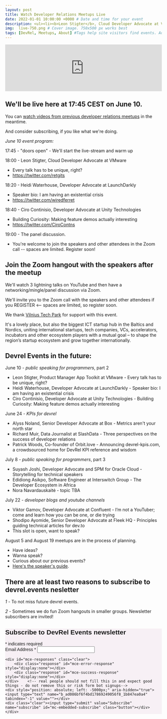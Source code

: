```yaml
---
layout: post
title: Watch Developer Relations Meetups Live
date: 2022-01-01 10:00:00 +0000 # Date and time for your event
description: <ul><li><b>Leon Stigter</b>, Cloud Developer Advocate at VMware</li><li><b>Heidi Waterhouse</b>, Developer Advocate at LaunchDarkly</li><li><b>Ciro Continisio</b>, Developer Advocate at Unity Technologies</li><li>Zoom mingle with the speakers</li></ul> # Post description
img:  live-750.png # Cover image. 750x500 px works best 
tags: [DevRel, Meetups, About] #Tags help site visitors find events. Add an own tag i.e. DevrelFolks and a city, if you feel like it 
---
```


<!-- https://i.ytimg.com/vi/71NxL0XV2J4/maxresdefault.jpg
http://img.youtube.com/vi/<YouTube_Video_ID_HERE>/mqdefault.jpg  -->

<div class="embed-youtube">
<iframe width="100%" height="auto" src="https://www.youtube.com/embed/HW7vw8GTw8M" frameborder="0" allow="accelerometer; autoplay; encrypted-media; gyroscope; picture-in-picture" allowfullscreen></iframe>
</div>

## We'll be live here at 17:45 CEST on June 10.
You can [watch videos from previous developer relations meetups](https://www.youtube.com/playlist?list=PLOY5WvYhE7ctJQHhoh73lp87BUFcFECfR) in the meantime. 

And consider subscribing, if you like what we're doing.

_June 10 event program:_

17:45 - "doors open" - We'll start the live-stream and warm up

18:00 - Leon Stigter, Cloud Developer Advocate at VMware
* Every talk has to be unique, right?
* https://twitter.com/retgits

18:20 - Heidi Waterhouse, Developer Advocate at LaunchDarkly
* Speaker bio: I am having an existential crisis
* https://twitter.com/wiredferret

18:40 - Ciro Continisio, Developer Advocate at Unity Technologies
* Building Curiosity: Making feature demos actually interesting
* https://twitter.com/CiroContns

19:00 - The panel discussion.
* You're welcome to join the speakers and other attendees in the Zoom call -- spaces are limited. Register soon!




## Join the Zoom hangout with the speakers after the meetup 
We'll watch 3 lightning talks on YouTube and then have a networking/mingle/panel discussion via Zoom.

We'll invite you to the Zoom call with the speakers and other attendees if you REGISTER <-- spaces are limited, so register soon.

<div id="eventbrite-widget-container-107078687236"></div>

<script src="https://www.eventbrite.com/static/widgets/eb_widgets.js"></script>

<script type="text/javascript">
    var exampleCallback = function() {
        console.log('Order complete!');
    };

    window.EBWidgets.createWidget({
        // Required
        widgetType: 'checkout',
        eventId: '107078687236',
        iframeContainerId: 'eventbrite-widget-container-107078687236',

        // Optional
        iframeContainerHeight: 425,  // Widget height in pixels. Defaults to a minimum of 425px if not provided
        onOrderComplete: exampleCallback  // Method called when an order has successfully completed
    });
</script>


We thank [Vilnius Tech Park](https://vilniustechpark.com/) for support with this event.

It's a lovely place, but also the biggest ICT startup hub in the Baltics and Nordics, uniting international startups, tech companies, VCs, accelerators, incubators and other ecosystem players with a mutual goal – to shape the region’s startup ecosystem and grow together internationally.


## Devrel Events in the future:

June 10 - *public speaking for programmers*, part 2
* Leon Stigter, Product Manager App Toolkit at VMware - Every talk has to be unique, right?
* Heidi Waterhouse, Developer Advocate at LaunchDarkly - Speaker bio: I am having an existential crisis
* Ciro Continisio, Developer Advocate at Unity Technologies - Building Curiosity: Making feature demos actually interesting

June 24 - *KPIs for devrel*
* Alyss Noland, Senior Developer Advocate at Box - Metrics aren't your north star 
* Richard Muir, Data Journalist at SlashData - Three perspectives on the success of developer relations
* Patrick Woods, Co-founder of Orbit.love - Announcing devrel-kpis.com, a crowdsourced home for DevRel KPI reference and wisdom

July 8 - *public speaking for programmers*, part 3
* Suyash Joshi, Developer Advocate and SPM for Oracle Cloud - Storytelling for technical speakers
* Edidiong Asikpo, Software Engineer at Interswitch Group - The Developer Ecosystem in Africa
* Nora Navardauskaitė - topic TBA

July 22 - *developer blogs and youtube channels*
* Viktor Gamov, Developer Advocate at Confluent - I’m not a YouTuber; come and learn how you can be one, or die trying
* Shodipo Ayomide, Senior Developer Advocate at Fleek HQ - Principles guiding technical articles for dev.to
* This slot is open, want to speak?

August 5 and August 19 meetups are in the process of planning. 
* Have ideas?
* Wanna speak?
* Curious about our previous events?
* [Here's the speaker's guide](https://devrel.events/speakers-guide/).



## There are at least two reasons to subscribe to devrel.events nesletter

*1* - To not miss future devrel events.

*2* - Sometimes we do fun Zoom hangouts in smaller groups. Newsletter subscribers are invited! 


<!-- Begin Mailchimp Signup Form -->
<link href="//cdn-images.mailchimp.com/embedcode/classic-10_7.css" rel="stylesheet" type="text/css">
<style type="text/css">
	#mc_embed_signup{background:#f7f0f5; clear:left; font:14px Helvetica,Arial,sans-serif; }
	/* Add your own Mailchimp form style overrides in your site stylesheet or in this style block.
	   We recommend moving this block and the preceding CSS link to the HEAD of your HTML file. */
</style>
<div id="mc_embed_signup">
<form action="https://events.us4.list-manage.com/subscribe/post?u=ad086bf6f4bd17869249056f8&amp;id=1b847ea0a4" method="post" id="mc-embedded-subscribe-form" name="mc-embedded-subscribe-form" class="validate" target="_blank" novalidate>
    <div id="mc_embed_signup_scroll">
	<h2>Subscribe to DevRel Events newsletter</h2>
<div class="indicates-required"><span class="asterisk">*</span> indicates required</div>
<div class="mc-field-group">
	<label for="mce-EMAIL">Email Address  <span class="asterisk">*</span>
</label>
	<input type="email" value="" name="EMAIL" class="required email" id="mce-EMAIL">
</div>

	<div id="mce-responses" class="clear">
		<div class="response" id="mce-error-response" style="display:none"></div>
		<div class="response" id="mce-success-response" style="display:none"></div>
	</div>    <!-- real people should not fill this in and expect good things - do not remove this or risk form bot signups-->
    <div style="position: absolute; left: -5000px;" aria-hidden="true"><input type="text" name="b_ad086bf6f4bd17869249056f8_1b847ea0a4" tabindex="-1" value=""></div>
    <div class="clear"><input type="submit" value="Subscribe" name="subscribe" id="mc-embedded-subscribe" class="button"></div>
    </div>
</form>
</div>

<!--End mc_embed_signup-->
